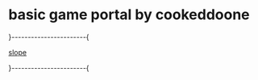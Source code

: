 # basic game portal by cookeddoone

}-----------------------{

<a href="https://cookeddoone.github.io/schoolnotes/">slope</a>

}-----------------------{
